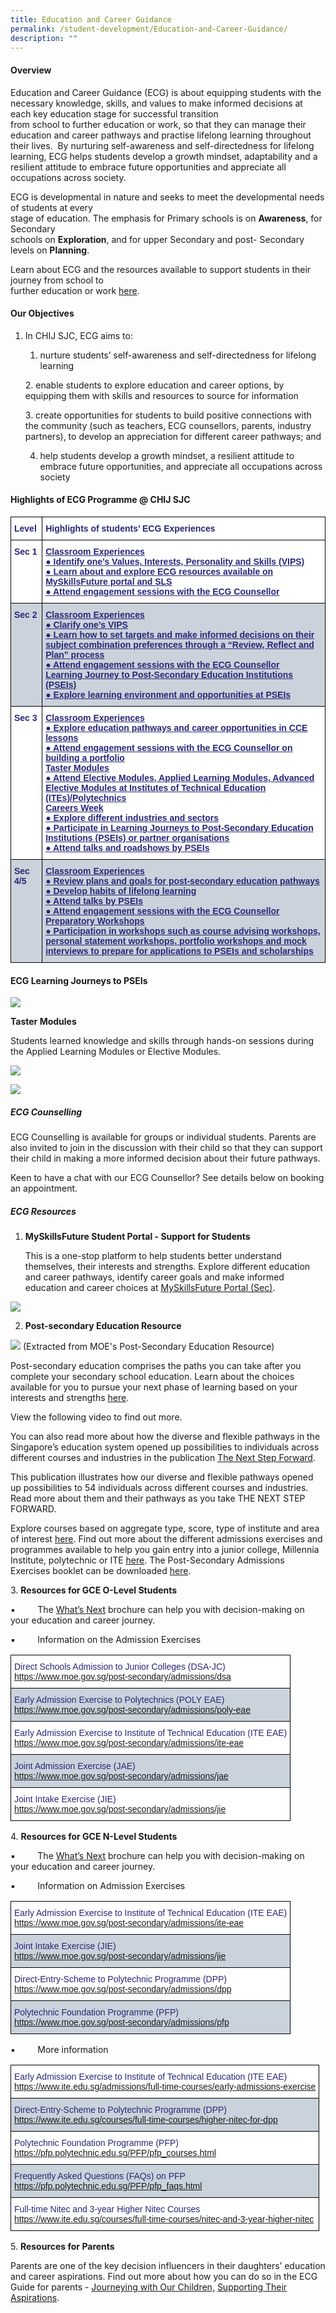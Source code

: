 ```yaml
---
title: Education and Career Guidance
permalink: /student-development/Education-and-Career-Guidance/
description: ""
---
```

#### **Overview**


Education and Career Guidance (ECG) is about equipping students with the necessary knowledge,  skills, and values to make informed decisions at each key education stage for successful transition  
from school to further education or work, so that they can manage their education and career  pathways and practise lifelong learning throughout their lives.  By nurturing self-awareness and self-directedness for lifelong learning, ECG helps students develop a growth mindset, adaptability and a resilient attitude to embrace future opportunities and appreciate all occupations across society.

ECG is developmental in nature and seeks to meet the developmental needs of students at every  
stage of education. The emphasis for Primary schools is on **Awareness**, for Secondary  
schools on **Exploration**, and for upper Secondary and post- Secondary levels on **Planning**.

Learn about ECG and the resources available to support students in their journey from school to  
further education or work [here](https://www.moe.gov.sg/education-in-sg/our-programmes/education-and-career-guidance/overview).

#### **Our Objectives**


1.  In CHIJ SJC, ECG aims to:  
      
    
    1. nurture students’ self-awareness and self-directedness for lifelong learning
    
    2. enable students to explore education and career options, by equipping them with skills and resources to source for information
    
    3. create opportunities for students to build positive connections with the community (such as teachers, ECG counsellors, parents, industry partners), to develop an appreciation for different career pathways; and
    
    4. help students develop a growth mindset, a resilient attitude to embrace future opportunities, and appreciate all occupations across society

#### **Highlights of ECG Programme @ CHIJ SJC**

<style type="text/css">
.tg  {border-collapse:collapse;border-spacing:0;}
.tg td{border-color:black;border-style:solid;border-width:1px;font-family:Arial, sans-serif;font-size:14px;
  overflow:hidden;padding:10px 5px;word-break:normal;}
.tg th{border-color:black;border-style:solid;border-width:1px;font-family:Arial, sans-serif;font-size:14px;
  font-weight:normal;overflow:hidden;padding:10px 5px;word-break:normal;}
.tg .tg-vhph{background-color:#CAD2DB;color:#262877;font-weight:bold;text-align:left;text-decoration:underline;vertical-align:top}
.tg .tg-3u23{background-color:#CAD2DB;color:#262877;font-weight:bold;text-align:left;vertical-align:top}
.tg .tg-n3if{background-color:#FFF;color:#262877;font-weight:bold;text-align:left;vertical-align:top}
.tg .tg-n741{background-color:#FFF;color:#262877;font-weight:bold;text-align:left;text-decoration:underline;vertical-align:top}
</style>
<table class="tg">
<thead>
  <tr>
    <th class="tg-n3if">Level</th>
    <th class="tg-n3if">Highlights of students’ ECG Experiences</th>
  </tr>
</thead>
<tbody>
  <tr>
    <td class="tg-n3if">Sec 1</td>
    <td class="tg-n741">Classroom Experiences<br>●       Identify one’s Values, Interests, Personality and Skills (VIPS)<br>●       Learn about and explore ECG resources available on MySkillsFuture portal and SLS<br>●        Attend engagement sessions with the ECG Counsellor</td>
  </tr>
  <tr>
    <td class="tg-3u23">Sec 2</td>
    <td class="tg-vhph">Classroom Experiences<br>●       Clarify one’s VIPS<br>●       Learn how to set targets and make informed decisions on their subject combination preferences through a “Review, Reflect and Plan” process<br>●       Attend engagement sessions with the ECG Counsellor<br> Learning Journey to Post-Secondary Education Institutions (PSEIs)<br>●       Explore learning environment and opportunities at PSEIs</td>
  </tr>
  <tr>
    <td class="tg-n3if">Sec 3</td>
    <td class="tg-n741">Classroom Experiences<br>●       Explore education pathways and career opportunities in CCE lessons<br>●       Attend engagement sessions with the ECG Counsellor on building a portfolio<br> Taster Modules<br>●       Attend Elective Modules, Applied Learning Modules, Advanced Elective Modules at Institutes of Technical Education (ITEs)/Polytechnics<br> Careers Week<br>●       Explore different industries and sectors<br>●       Participate in Learning Journeys to Post-Secondary Education Institutions (PSEIs) or partner organisations<br>●        Attend talks and roadshows by PSEIs</td>
  </tr>
  <tr>
    <td class="tg-3u23">Sec 4/5</td>
    <td class="tg-vhph">Classroom Experiences<br>●       Review plans and goals for post-secondary education pathways<br>●       Develop habits of lifelong learning<br>●       Attend talks by PSEIs<br>●        Attend engagement sessions with the ECG Counsellor<br>Preparatory Workshops<br>●       Participation in workshops such as course advising workshops, personal statement workshops, portfolio workshops and mock interviews to prepare for applications to PSEIs and scholarships</td>
  </tr>
</tbody>
</table>

#### **ECG Learning Journeys to PSEIs**

![](/images/Student%20Development/Education%20and%20Career%20Guidance/E1.png)

**Taster Modules**  

Students learned knowledge and skills through hands-on sessions during the Applied Learning Modules or Elective Modules.

![](/images/Student%20Development/Education%20and%20Career%20Guidance/E2.png)

![](/images/Student%20Development/Education%20and%20Career%20Guidance/E3.png)


##### **ECG Counselling**


ECG Counselling is available for groups or individual students. Parents are also invited to join in the discussion with their child so that they can support their child in making a more informed decision about their future pathways.

  

Keen to have a chat with our ECG Counsellor? See details below on booking an appointment.

  
##### **ECG Resources**


1.  **MySkillsFuture Student Portal - Support for Students**
    
    This is a one-stop platform to help students better understand themselves, their interests and strengths. Explore different education and career pathways, identify career goals and make informed education and career choices at [MySkillsFuture Portal (Sec)](https://www.myskillsfuture.gov.sg/content/student/en/secondary.html).

![](/images/Student%20Development/Education%20and%20Career%20Guidance/E4.jpg)

2. **Post-secondary Education Resource**

![](/images/Student%20Development/Education%20and%20Career%20Guidance/E5.jpg)
(Extracted from MOE's Post-Secondary Education Resource)
    

Post-secondary education comprises the paths you can take after you complete your secondary school education. Learn about the choices available for you to pursue your next phase of learning based on your interests and strengths [here](https://www.moe.gov.sg/post-secondary).

View the following video to find out more.

You can also read more about how the diverse and flexible pathways in the Singapore’s education system opened up possibilities to individuals across different courses and industries in the publication [The Next Step Forward](https://www.moe.gov.sg/-/media/files/programmes/ecg/moe_the_next_step_forward.ashx?la=en&hash=861D380E656F90365A6CB50CB53383232AEF1972).

This publication illustrates how our diverse and flexible pathways opened up possibilities to 54 individuals across different courses and industries. Read more about them and their pathways as you take THE NEXT STEP FORWARD.

Explore courses based on aggregate type, score, type of institute and area of interest [here](https://www.moe.gov.sg/coursefinder). Find out more about the different admissions exercises and programmes available to help you gain entry into a junior college, Millennia Institute, polytechnic or ITE [here](https://www.moe.gov.sg/post-secondary/admissions). The Post-Secondary Admissions Exercises booklet can be downloaded [here](https://www.moe.gov.sg/-/media/files/post-secondary/a-guide-to-post-secondary-admissions-exercises.ashx?la=en&hash=F15DCC9D15010CE2A19C4FD41802811F331C7881).

3. **Resources for GCE O-Level Students**

▪         The [What’s Next](https://www.moe.gov.sg/-/media/files/programmes/ecg/12805_brochure-whats-next-o-level.ashx?la=en&hash=664AE752D76B3F8BC2F7BD1D0B9EA02BE124CE0F) brochure can help you with decision-making on  your education and career journey.

▪         Information on the Admission Exercises

<style type="text/css">
.tg  {border-collapse:collapse;border-spacing:0;}
.tg td{border-color:black;border-style:solid;border-width:1px;font-family:Arial, sans-serif;font-size:14px;
  overflow:hidden;padding:10px 5px;word-break:normal;}
.tg th{border-color:black;border-style:solid;border-width:1px;font-family:Arial, sans-serif;font-size:14px;
  font-weight:normal;overflow:hidden;padding:10px 5px;word-break:normal;}
.tg .tg-2n9k{background-color:#FFF;color:#262877;text-align:left;vertical-align:top}
.tg .tg-ftj8{background-color:#CAD2DB;color:#262877;text-align:left;vertical-align:top}
</style>
<table class="tg">
<thead>
  <tr>
    <th class="tg-2n9k">Direct Schools Admission to Junior Colleges (DSA-JC)<br><a href="https://www.moe.gov.sg/post-secondary/admissions/dsa">https://www.moe.gov.sg/post-secondary/admissions/dsa</a></th>
  </tr>
</thead>
<tbody>
  <tr>
    <td class="tg-ftj8">Early Admission Exercise to Polytechnics (POLY EAE)<br><a href="https://www.moe.gov.sg/post-secondary/admissions/poly-eae">https://www.moe.gov.sg/post-secondary/admissions/poly-eae</a></td>
  </tr>
  <tr>
    <td class="tg-2n9k">Early Admission Exercise to Institute of Technical Education (ITE EAE)<br><a href="https://www.moe.gov.sg/post-secondary/admissions/ite-eae">https://www.moe.gov.sg/post-secondary/admissions/ite-eae</a></td>
  </tr>
  <tr>
    <td class="tg-ftj8">Joint Admission Exercise (JAE)<br><a href="https://www.moe.gov.sg/post-secondary/admissions/jae">https://www.moe.gov.sg/post-secondary/admissions/jae</a></td>
  </tr>
  <tr>
    <td class="tg-2n9k">Joint Intake Exercise (JIE)<br><a href="https://www.moe.gov.sg/post-secondary/admissions/jie">https://www.moe.gov.sg/post-secondary/admissions/jie</a></td>
  </tr>
</tbody>
</table>

4. **Resources for GCE N-Level Students**  

▪         The [What’s Next](https://www.moe.gov.sg/-/media/files/programmes/ecg/12805_brochure-whats-next-n-level.ashx?la=en&hash=C0D2B7CBF9F1A59B7C1A782C4D69403617ED2131) brochure can help you with decision-making on  your education and career journey.

▪         Information on Admission Exercises

<style type="text/css">
.tg  {border-collapse:collapse;border-spacing:0;}
.tg td{border-color:black;border-style:solid;border-width:1px;font-family:Arial, sans-serif;font-size:14px;
  overflow:hidden;padding:10px 5px;word-break:normal;}
.tg th{border-color:black;border-style:solid;border-width:1px;font-family:Arial, sans-serif;font-size:14px;
  font-weight:normal;overflow:hidden;padding:10px 5px;word-break:normal;}
.tg .tg-2n9k{background-color:#FFF;color:#262877;text-align:left;vertical-align:top}
.tg .tg-ftj8{background-color:#CAD2DB;color:#262877;text-align:left;vertical-align:top}
</style>
<table class="tg">
<thead>
  <tr>
    <th class="tg-2n9k">Early Admission Exercise to Institute of Technical Education (ITE EAE)<br><a href="https://www.moe.gov.sg/post-secondary/admissions/ite-eae">https://www.moe.gov.sg/post-secondary/admissions/ite-eae</a></th>
  </tr>
</thead>
<tbody>
  <tr>
    <td class="tg-ftj8">Joint Intake Exercise (JIE)<br><a href="https://www.moe.gov.sg/post-secondary/admissions/jie">https://www.moe.gov.sg/post-secondary/admissions/jie</a></td>
  </tr>
  <tr>
    <td class="tg-2n9k">Direct-Entry-Scheme to Polytechnic Programme (DPP)<br><a href="https://www.moe.gov.sg/post-secondary/admissions/dpp">https://www.moe.gov.sg/post-secondary/admissions/dpp</a></td>
  </tr>
  <tr>
    <td class="tg-ftj8">Polytechnic Foundation Programme (PFP)<br><a href="https://www.moe.gov.sg/post-secondary/admissions/pfp">https://www.moe.gov.sg/post-secondary/admissions/pfp</a></td>
  </tr>
</tbody>
</table>

▪         More information

<style type="text/css">
.tg  {border-collapse:collapse;border-spacing:0;}
.tg td{border-color:black;border-style:solid;border-width:1px;font-family:Arial, sans-serif;font-size:14px;
  overflow:hidden;padding:10px 5px;word-break:normal;}
.tg th{border-color:black;border-style:solid;border-width:1px;font-family:Arial, sans-serif;font-size:14px;
  font-weight:normal;overflow:hidden;padding:10px 5px;word-break:normal;}
.tg .tg-2n9k{background-color:#FFF;color:#262877;text-align:left;vertical-align:top}
.tg .tg-ftj8{background-color:#CAD2DB;color:#262877;text-align:left;vertical-align:top}
</style>
<table class="tg">
<thead>
  <tr>
    <th class="tg-2n9k">Early Admission Exercise to Institute of Technical Education (ITE EAE)<br><a href="https://www.ite.edu.sg/admissions/full-time-courses/early-admissions-exercise">https://www.ite.edu.sg/admissions/full-time-courses/early-admissions-exercise</a>  </th>
  </tr>
</thead>
<tbody>
  <tr>
    <td class="tg-ftj8">Direct-Entry-Scheme to Polytechnic Programme (DPP)<br><a href="https://www.ite.edu.sg/courses/full-time-courses/higher-nitec-for-dpp">https://www.ite.edu.sg/courses/full-time-courses/higher-nitec-for-dpp</a></td>
  </tr>
  <tr>
    <td class="tg-2n9k">Polytechnic Foundation Programme (PFP)<br><a href="https://pfp.polytechnic.edu.sg/PFP/pfp_courses.html">https://pfp.polytechnic.edu.sg/PFP/pfp_courses.html</a></td>
  </tr>
  <tr>
    <td class="tg-ftj8">Frequently Asked Questions (FAQs) on PFP<br><a href="https://pfp.polytechnic.edu.sg/PFP/pfp_faqs.html">https://pfp.polytechnic.edu.sg/PFP/pfp_faqs.html</a></td>
  </tr>
  <tr>
    <td class="tg-2n9k">Full-time Nitec and 3-year Higher Nitec Courses<br><a href="https://www.ite.edu.sg/courses/full-time-courses/nitec-and-3-year-higher-nitec">https://www.ite.edu.sg/courses/full-time-courses/nitec-and-3-year-higher-nitec</a></td>
  </tr>
</tbody>
</table>

5. **Resources for Parents**

Parents are one of the key decision influencers in their daughters’ education and career aspirations. Find out more about how you can do so in the ECG Guide for parents - [Journeying with Our Children,](https://www.moe.gov.sg/-/media/files/programmes/ecg/12806_moe_parent-guide-2021.ashx?la=en&hash=FF725C742112B08F2066F3FA7856AA147D30E4B9) [Supporting Their Aspirations](https://www.moe.gov.sg/-/media/files/programmes/ecg/12806_moe_parent-guide-2021.ashx?la=en&hash=FF725C742112B08F2066F3FA7856AA147D30E4B9).